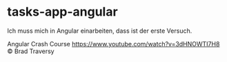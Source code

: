 # tasks-app-angular

Ich muss mich in Angular einarbeiten, dass ist der erste Versuch.

Angular Crash Course
https://www.youtube.com/watch?v=3dHNOWTI7H8
&copy; Brad Traversy